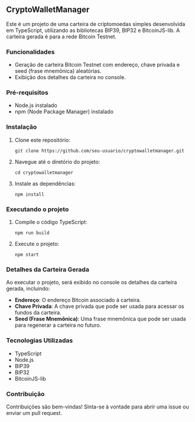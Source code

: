 ## CryptoWalletManager

Este é um projeto de uma carteira de criptomoedas simples desenvolvida em TypeScript, utilizando as bibliotecas BIP39, BIP32 e BitcoinJS-lib. A carteira gerada é para a rede Bitcoin Testnet.

### Funcionalidades

- Geração de carteira Bitcoin Testnet com endereço, chave privada e seed (frase mnemônica) aleatórias.
- Exibição dos detalhes da carteira no console.

### Pré-requisitos

- Node.js instalado
- npm (Node Package Manager) instalado

### Instalação

1. Clone este repositório:

   ```
   git clone https://github.com/seu-usuario/cryptowalletmanager.git
   ```

2. Navegue até o diretório do projeto:

   ```
   cd cryptowalletmanager
   ```

3. Instale as dependências:

   ```
   npm install
   ```

### Executando o projeto

1. Compile o código TypeScript:

   ```
   npm run build
   ```

2. Execute o projeto:

   ```
   npm start
   ```

### Detalhes da Carteira Gerada

Ao executar o projeto, será exibido no console os detalhes da carteira gerada, incluindo:

- **Endereço**: O endereço Bitcoin associado à carteira.
- **Chave Privada**: A chave privada que pode ser usada para acessar os fundos da carteira.
- **Seed (Frase Mnemônica)**: Uma frase mnemônica que pode ser usada para regenerar a carteira no futuro.

### Tecnologias Utilizadas

- TypeScript
- Node.js
- BIP39
- BIP32
- BitcoinJS-lib

### Contribuição

Contribuições são bem-vindas! Sinta-se à vontade para abrir uma issue ou enviar um pull request.